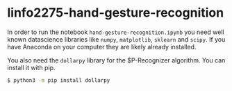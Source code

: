 # linfo2275-hand-gesture-recognition

In order to run the notebook `hand-gesture-recognition.ipynb` you need well known datascience libraries like `numpy`, `matplotlib`, `sklearn` and `scipy`. If you have Anaconda on your computer they are likely already installed.

You also need the `dollarpy` library for the $P-Recognizer algorithm. You can install it with pip.
```bash
$ python3 -m pip install dollarpy
```